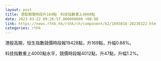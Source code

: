 ```yaml
---
layout: post
title: 港股競價時段升169點　科技指數重上4000點
date: 2023-03-22 09:26:57.000000000 +08:00
link: https://news.rthk.hk/rthk/ch/component/k2/1693018-20230322.htm
categories: rthk
---
```


港股高開，恒生指數競價時段報19428點，升169點，升幅0.88%。

科技指數重上4000點水平，競價時段報4012點，升47點，升幅1.2%。
